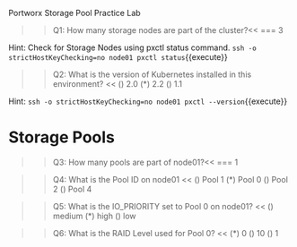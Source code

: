 Portworx Storage Pool Practice Lab


>>Q1: How many storage nodes are part of the cluster?<< 
=== 3

Hint: Check for Storage Nodes using pxctl status command.
`ssh -o strictHostKeyChecking=no node01 pxctl status`{{execute}}


>>Q2: What is the version of Kubernetes installed in this environment? << 
() 2.0 
(*) 2.2
() 1.1

Hint:
`ssh -o strictHostKeyChecking=no node01 pxctl --version`{{execute}}


# Storage Pools
>>Q3: How many pools are part of node01?<< 
=== 1


>>Q4: What is the Pool ID on node01  << 
() Pool 1
(*) Pool 0
() Pool 2
() Pool 4


>>Q5: What is the IO_PRIORITY set to Pool 0 on node01? << 
() medium
(*) high
() low


>>Q6: What is the RAID Level used for Pool 0? <<
(*) 0
() 10
() 1
